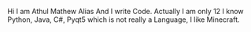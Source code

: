 Hi I am Athul Mathew Alias
And I write Code.
Actually I am only 12 
I know Python, Java, C#, Pyqt5 which is not really a Language, I like Minecraft.
